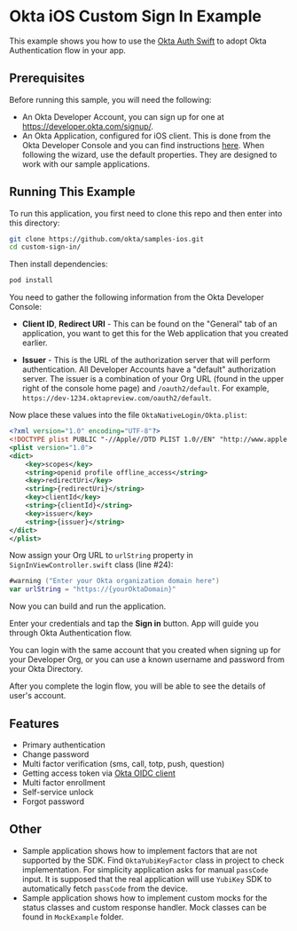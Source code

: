 # Okta iOS Custom Sign In Example

This example shows you how to use the [Okta Auth Swift](https://github.com/okta/okta-auth-swift) to adopt Okta Authentication flow in your app.


## Prerequisites

Before running this sample, you will need the following:

* An Okta Developer Account, you can sign up for one at https://developer.okta.com/signup/.
* An Okta Application, configured for iOS client. This is done from the Okta Developer Console and you can find instructions [here](https://developer.okta.com/quickstart/#/ios/nodejs/express).  When following the wizard, use the default properties.  They are designed to work with our sample applications.


## Running This Example

To run this application, you first need to clone this repo and then enter into this directory:

```bash
git clone https://github.com/okta/samples-ios.git
cd custom-sign-in/
```

Then install dependencies:

```bash
pod install
```

You need to gather the following information from the Okta Developer Console:

- **Client ID**, **Redirect URI** - This can be found on the "General" tab of an application, you want to get this for the Web application that you created earlier.

- **Issuer** - This is the URL of the authorization server that will perform authentication.  All Developer Accounts have a "default" authorization server.  The issuer is a combination of your Org URL (found in the upper right of the console home page) and `/oauth2/default`. For example, `https://dev-1234.oktapreview.com/oauth2/default`.

Now place these values into the file `OktaNativeLogin/Okta.plist`:

```xml
<?xml version="1.0" encoding="UTF-8"?>
<!DOCTYPE plist PUBLIC "-//Apple//DTD PLIST 1.0//EN" "http://www.apple.com/DTDs/PropertyList-1.0.dtd">
<plist version="1.0">
<dict>
    <key>scopes</key>
    <string>openid profile offline_access</string>
    <key>redirectUri</key>
    <string>{redirectUri}</string>
    <key>clientId</key>
    <string>{clientId}</string>
    <key>issuer</key>
    <string>{issuer}</string>
</dict>
</plist>

```

Now assign your Org URL to `urlString` property in `SignInViewController.swift` class (line #24):

```swift
#warning ("Enter your Okta organization domain here")
var urlString = "https://{yourOktaDomain}"
```

Now you can build and run the application.

Enter your credentials and tap the **Sign in** button. App will guide you through Okta Authentication flow. 

You can login with the same account that you created when signing up for your Developer Org, or you can use a known username and password from your Okta Directory.

After you complete the login flow, you will be able to see the details of user's account.

## Features

- Primary authentication
- Change password
- Multi factor verification (sms, call, totp, push, question)
- Getting access token via [Okta OIDC client](https://github.com/okta/okta-oidc-ios)
- Multi factor enrollment
- Self-service unlock
- Forgot password

## Other

- Sample application shows how to implement factors that are not supported by the SDK.  Find `OktaYubiKeyFactor` class in project to check implementation. For simplicity application asks for manual `passCode` input. It is supposed that the real application will use `YubiKey` SDK to automatically fetch `passCode` from the device.
- Sample application shows how to implement custom mocks for the status classes and custom response handler. Mock classes can be found in `MockExample` folder.
